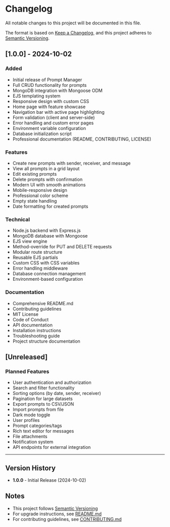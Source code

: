 # Changelog

All notable changes to this project will be documented in this file.

The format is based on [Keep a Changelog](https://keepachangelog.com/en/1.0.0/),
and this project adheres to [Semantic Versioning](https://semver.org/spec/v2.0.0.html).

## [1.0.0] - 2024-10-02

### Added
- Initial release of Prompt Manager
- Full CRUD functionality for prompts
- MongoDB integration with Mongoose ODM
- EJS templating system
- Responsive design with custom CSS
- Home page with feature showcase
- Navigation bar with active page highlighting
- Form validation (client and server-side)
- Error handling and custom error pages
- Environment variable configuration
- Database initialization script
- Professional documentation (README, CONTRIBUTING, LICENSE)

### Features
- Create new prompts with sender, receiver, and message
- View all prompts in a grid layout
- Edit existing prompts
- Delete prompts with confirmation
- Modern UI with smooth animations
- Mobile-responsive design
- Professional color scheme
- Empty state handling
- Date formatting for created prompts

### Technical
- Node.js backend with Express.js
- MongoDB database with Mongoose
- EJS view engine
- Method-override for PUT and DELETE requests
- Modular route structure
- Reusable EJS partials
- Custom CSS with CSS variables
- Error handling middleware
- Database connection management
- Environment-based configuration

### Documentation
- Comprehensive README.md
- Contributing guidelines
- MIT License
- Code of Conduct
- API documentation
- Installation instructions
- Troubleshooting guide
- Project structure documentation

## [Unreleased]

### Planned Features
- User authentication and authorization
- Search and filter functionality
- Sorting options (by date, sender, receiver)
- Pagination for large datasets
- Export prompts to CSV/JSON
- Import prompts from file
- Dark mode toggle
- User profiles
- Prompt categories/tags
- Rich text editor for messages
- File attachments
- Notification system
- API endpoints for external integration

---

## Version History

- **1.0.0** - Initial Release (2024-10-02)

## Notes

- This project follows [Semantic Versioning](https://semver.org/)
- For upgrade instructions, see [README.md](README.md)
- For contributing guidelines, see [CONTRIBUTING.md](CONTRIBUTING.md)
